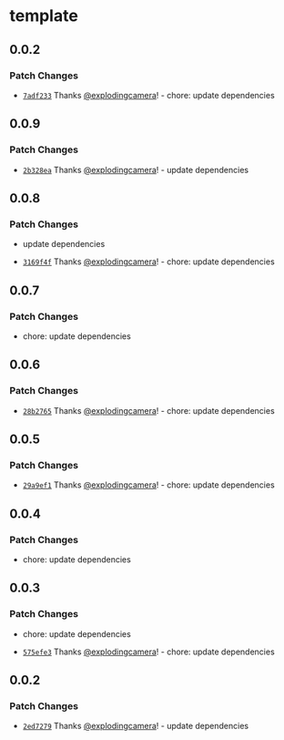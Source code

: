 # template

## 0.0.2

### Patch Changes

- [`7adf233`](https://github.com/explodingcamera/esm/commit/7adf23335c7ae82b5237e3bb8e5288fdaf78b701) Thanks [@explodingcamera](https://github.com/explodingcamera)! - chore: update dependencies

## 0.0.9

### Patch Changes

- [`2b328ea`](https://github.com/explodingcamera/esm/commit/2b328eacef3fe12dcce1587d4f7f3dce14f26764) Thanks [@explodingcamera](https://github.com/explodingcamera)! - update dependencies

## 0.0.8

### Patch Changes

- update dependencies

- [`3169f4f`](https://github.com/explodingcamera/esm/commit/3169f4f5924f4e870bf25910ab2e9c79fd718057) Thanks [@explodingcamera](https://github.com/explodingcamera)! - chore: update dependencies

## 0.0.7

### Patch Changes

- chore: update dependencies

## 0.0.6

### Patch Changes

- [`28b2765`](https://github.com/explodingcamera/esm/commit/28b276523ad007ab9ae0402a7d5d5b7360f1d7ed) Thanks [@explodingcamera](https://github.com/explodingcamera)! - chore: update dependencies

## 0.0.5

### Patch Changes

- [`29a9ef1`](https://github.com/explodingcamera/esm/commit/29a9ef118db1f1184f4f599b2806e25b1c41187b) Thanks [@explodingcamera](https://github.com/explodingcamera)! - chore: update dependencies

## 0.0.4

### Patch Changes

- chore: update dependencies

## 0.0.3

### Patch Changes

- chore: update dependencies

- [`575efe3`](https://github.com/explodingcamera/esm/commit/575efe385756abd44408d83535c27c99ff7efea2) Thanks [@explodingcamera](https://github.com/explodingcamera)! - chore: update dependencies

## 0.0.2

### Patch Changes

- [`2ed7279`](https://github.com/explodingcamera/esm/commit/2ed72792bf13fa4b712fb477208ebb7d061a1e8f) Thanks [@explodingcamera](https://github.com/explodingcamera)! - update dependencies
